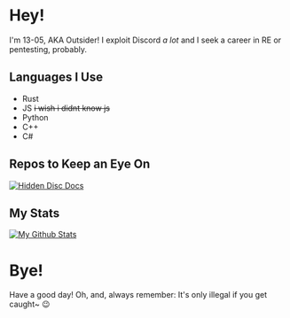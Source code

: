 # Hey!
I'm 13-05, AKA Outsider! I exploit Discord *a lot* and I seek a career in RE or pentesting, probably.

## Languages I Use
- Rust
- JS ~~i wish i didnt know js~~
- Python
- C++
- C#

## Repos to Keep an Eye On
[![Hidden Disc Docs](https://github-readme-stats.vercel.app/api/pin/?username=13-05&repo=hidden-disc-docs&theme=material-palenight)](https://github.com/13-05/hidden-disc-docs)

## My Stats
[![My Github Stats](https://github-readme-stats.vercel.app/api?username=13-05&show_icons=true&theme=material-palenight&hide=contribs,prs)](#)

# Bye!
Have a good day! Oh, and, always remember: It's only illegal if you get caught~ 😉
